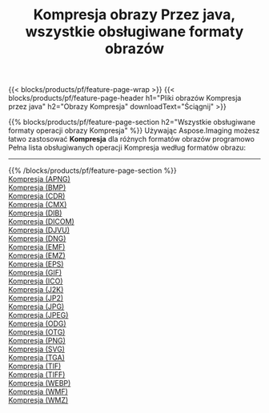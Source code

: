 ﻿---
title: Kompresja obrazy Przez java, wszystkie obsługiwane formaty obrazów 
weight: 3920
url: /pl/java/compress 
lang: pl
langdirlevel: 2
locales: zh-hans,ja,it,ru,de,es,fr,nl,id,lt,pl,pt,vi,tr,ko,zh-hant,ar,hi,th,sv,cs,uk,he
description: Używając Aspose.Imaging możesz łatwo Kompresja obrazy Via java
---

{{< blocks/products/pf/feature-page-wrap >}}
{{< blocks/products/pf/feature-page-header h1="Pliki obrazów Kompresja przez java" h2="Obrazy Kompresja" downloadText="Ściągnij" >}}


{{% blocks/products/pf/feature-page-section  h2="Wszystkie obsługiwane formaty operacji obrazy Kompresja" %}}
Używając Aspose.Imaging możesz łatwo zastosować **Kompresja** dla różnych formatów obrazów programowo
<br/>
Pełna lista obsługiwanych operacji Kompresja według formatów obrazu:
<hr/>
{{% /blocks/products/pf/feature-page-section %}}
<div class="container-fluid productfamilypage bg-gray">
    <div class="convertypes bg-gray agp-content section">
        <div class="container">
		<div class="row other-converters">
		    <div class='col-md-2 other-converter remove-lp remove-rp'><a href="/imaging/pl/java/compress/apng" >Kompresja (APNG)</a></div><div class='col-md-2 other-converter remove-lp remove-rp'><a href="/imaging/pl/java/compress/bmp" >Kompresja (BMP)</a></div><div class='col-md-2 other-converter remove-lp remove-rp'><a href="/imaging/pl/java/compress/cdr" >Kompresja (CDR)</a></div><div class='col-md-2 other-converter remove-lp remove-rp'><a href="/imaging/pl/java/compress/cmx" >Kompresja (CMX)</a></div><div class='col-md-2 other-converter remove-lp remove-rp'><a href="/imaging/pl/java/compress/dib" >Kompresja (DIB)</a></div><div class='col-md-2 other-converter remove-lp remove-rp'><a href="/imaging/pl/java/compress/dicom" >Kompresja (DICOM)</a></div><div class='col-md-2 other-converter remove-lp remove-rp'><a href="/imaging/pl/java/compress/djvu" >Kompresja (DJVU)</a></div><div class='col-md-2 other-converter remove-lp remove-rp'><a href="/imaging/pl/java/compress/dng" >Kompresja (DNG)</a></div><div class='col-md-2 other-converter remove-lp remove-rp'><a href="/imaging/pl/java/compress/emf" >Kompresja (EMF)</a></div><div class='col-md-2 other-converter remove-lp remove-rp'><a href="/imaging/pl/java/compress/emz" >Kompresja (EMZ)</a></div><div class='col-md-2 other-converter remove-lp remove-rp'><a href="/imaging/pl/java/compress/eps" >Kompresja (EPS)</a></div><div class='col-md-2 other-converter remove-lp remove-rp'><a href="/imaging/pl/java/compress/gif" >Kompresja (GIF)</a></div><div class='col-md-2 other-converter remove-lp remove-rp'><a href="/imaging/pl/java/compress/ico" >Kompresja (ICO)</a></div><div class='col-md-2 other-converter remove-lp remove-rp'><a href="/imaging/pl/java/compress/j2k" >Kompresja (J2K)</a></div><div class='col-md-2 other-converter remove-lp remove-rp'><a href="/imaging/pl/java/compress/jp2" >Kompresja (JP2)</a></div><div class='col-md-2 other-converter remove-lp remove-rp'><a href="/imaging/pl/java/compress/jpg" >Kompresja (JPG)</a></div><div class='col-md-2 other-converter remove-lp remove-rp'><a href="/imaging/pl/java/compress/jpeg" >Kompresja (JPEG)</a></div><div class='col-md-2 other-converter remove-lp remove-rp'><a href="/imaging/pl/java/compress/odg" >Kompresja (ODG)</a></div><div class='col-md-2 other-converter remove-lp remove-rp'><a href="/imaging/pl/java/compress/otg" >Kompresja (OTG)</a></div><div class='col-md-2 other-converter remove-lp remove-rp'><a href="/imaging/pl/java/compress/png" >Kompresja (PNG)</a></div><div class='col-md-2 other-converter remove-lp remove-rp'><a href="/imaging/pl/java/compress/svg" >Kompresja (SVG)</a></div><div class='col-md-2 other-converter remove-lp remove-rp'><a href="/imaging/pl/java/compress/tga" >Kompresja (TGA)</a></div><div class='col-md-2 other-converter remove-lp remove-rp'><a href="/imaging/pl/java/compress/tif" >Kompresja (TIF)</a></div><div class='col-md-2 other-converter remove-lp remove-rp'><a href="/imaging/pl/java/compress/tiff" >Kompresja (TIFF)</a></div><div class='col-md-2 other-converter remove-lp remove-rp'><a href="/imaging/pl/java/compress/webp" >Kompresja (WEBP)</a></div><div class='col-md-2 other-converter remove-lp remove-rp'><a href="/imaging/pl/java/compress/wmf" >Kompresja (WMF)</a></div><div class='col-md-2 other-converter remove-lp remove-rp'><a href="/imaging/pl/java/compress/wmz" >Kompresja (WMZ)</a></div>
                </div>
        </div>
    </div>
</div>
<br/>



